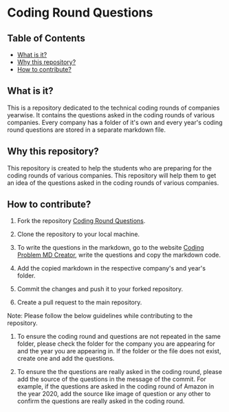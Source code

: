 # Coding Round Questions

## Table of Contents

- [What is it?](#what-is-it)
- [Why this repository?](#why-this-repository)
- [How to contribute?](#how-to-contribute)

## What is it?

This is a repository dedicated to the technical coding rounds of companies yearwise. It contains the questions asked in the coding rounds of various companies. Every company has a folder of it's own and every year's coding round questions are stored in a separate markdown file.

## Why this repository?

This repository is created to help the students who are preparing for the coding rounds of various companies. This repository will help them to get an idea of the questions asked in the coding rounds of various companies.

## How to contribute?

1. Fork the repository [Coding Round Questions](https://github.com/jindalujjwal0720/CodingRounds/).

2. Clone the repository to your local machine.

3. To write the questions in the markdown, go to the website [Coding Problem MD Creator](https://jindalujjwal0720.github.io/CodingProblemMDCreator/), write the questions and copy the markdown code.

4. Add the copied markdown in the respective company's and year's folder.

5. Commit the changes and push it to your forked repository.

6. Create a pull request to the main repository.

Note: Please follow the below guidelines while contributing to the repository.

1. To ensure the coding round and questions are not repeated in the same folder, please check the folder for the company you are appearing for and the year you are appearing in. If the folder or the file does not exist, create one and add the questions.

2. To ensure the the questions are really asked in the coding round, please add the source of the questions in the message of the commit. For example, if the questions are asked in the coding round of Amazon in the year 2020, add the source like image of question or any other to confirm the questions are really asked in the coding round.
